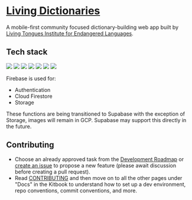 # [Living Dictionaries](https://livingdictionaries.app/)

A mobile-first community focused dictionary-building web app built by [Living Tongues Institute for Endangered Languages](https://livingtongues.org/).

## Tech stack

[<img src="https://img.shields.io/badge/Svelte-4-orange.svg"></a>](https://svelte.dev/)
[<img src="https://img.shields.io/badge/SvelteKit-2-orange.svg"></a>](https://kit.svelte.dev/)
[<img src="https://img.shields.io/badge/UnoCSS-Svelte_Scoped-blue.svg"></a>](https://unocss.dev/integrations/svelte-scoped)
[<img src="https://img.shields.io/badge/Supabase-teal.svg"></a>](https://firebase.google.com/)
[<img src="https://img.shields.io/badge/Firebase_(deprecated)-9-orange.svg"></a>](https://firebase.google.com/)
[<img src="https://img.shields.io/badge/Vercel-SSR-black.svg"></a>](https://vercel.com/)
[<img src="https://img.shields.io/badge/Algolia-Instantsearch.js-blue.svg"></a>](https://www.algolia.com/)

Firebase is used for:

- Authentication
- Cloud Firestore
- Storage

These functions are being transitioned to Supabase with the exception of Storage, images will remain in GCP. Supabase may support this directly in the future.

## Contributing

- Choose an already approved task from the [Development Roadmap](https://github.com/jwrunner/Living-Dictionaries/projects/1) or [create an issue](https://github.com/jwrunner/Living-Dictionaries/issues) to propose a new feature (please await discussion before creating a pull request). 
- Read [CONTRIBUTING](https://livingdictionaries.app/kitbook/docs/CONTRIBUTING) and then move on to all the other pages under "Docs" in the Kitbook to understand how to set up a dev environment, repo conventions, commit conventions, and more.


